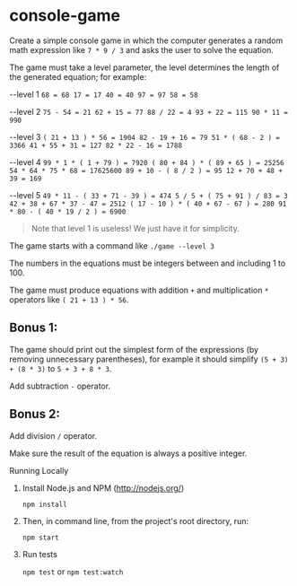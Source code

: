 # console-game
Create a simple console game in which the computer generates a random math expression like ``7 * 9 / 3`` and asks the user to solve the equation.

The game must take a level parameter, the level determines the length of the generated equation; for example:

--level 1
``
68 = 68
17 = 17
40 = 40
97 = 97
58 = 58
``

--level 2
``
75 - 54 = 21
62 + 15 = 77
88 / 22 = 4
93 + 22 = 115
90 * 11 = 990
``

--level 3
``
( 21 + 13 ) * 56 = 1904
82 - 19 + 16 = 79
51 * ( 68 - 2 ) = 3366
41 + 55 + 31 = 127
82 * 22 - 16 = 1788
``

--level 4
``
99 * 1 * ( 1 + 79 ) = 7920
( 80 + 84 ) * ( 89 + 65 ) = 25256
54 * 64 * 75 * 68 = 17625600
89 + 10 - ( 8 / 2 ) = 95
12 + 70 + 48 + 39 = 169
``

--level 5
``
49 * 11 - ( 33 + 71 - 39 ) = 474
5 / 5 + ( 75 + 91 ) / 83 = 3
42 + 38 + 67 * 37 - 47 = 2512
( 17 - 10 ) * ( 40 + 67 - 67 ) = 280
91 * 80 - ( 40 * 19 / 2 ) = 6900
``
> Note that level 1 is useless! We just have it for simplicity.

The game starts with a command like `./game --level 3`

The numbers in the equations must be integers between and including 1 to 100.

The game must produce equations with addition `+` and multiplication `*` operators like `( 21 + 13 ) * 56`.


## Bonus 1:

The game should print out the simplest form of the expressions (by removing unnecessary parentheses), for example it should simplify ``(5 + 3) + (8 * 3)`` to ``5 + 3 + 8 * 3``.

Add subtraction `-` operator.


## Bonus 2:

Add division `/` operator.

Make sure the result of the equation is always a positive integer.


Running Locally

1. Install Node.js and NPM (http://nodejs.org/)

    `npm install`

2. Then, in command line, from the project's root directory, run:

    `npm start`

3. Run tests

    `npm test`
  or
    `npm test:watch`
